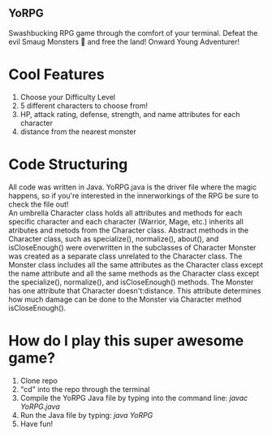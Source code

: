 ## YoRPG
   Swashbucking RPG game through the comfort of your terminal. Defeat the evil Smaug Monsters :japanese_ogre: and free the land! Onward Young Adventurer!

# Cool Features
1. Choose your Difficulty Level
2. 5 different characters to choose from!
3. HP, attack rating, defense, strength, and name attributes for each character
4. distance from the nearest monster

# Code Structuring
  All code was written in Java. 
  YoRPG.java is the driver file where the magic happens, so if you're interested in the innerworkings of the RPG be sure to check the file out!  
  An umbrella Character class holds all attributes and methods for each specific character and each character (Warrior, Mage, etc.) inherits all atributes and metods from the Character class. Abstract methods in the Character class, such as specialize(), normalize(), about(), and isCloseEnough() were overwritten in the subclasses of Character
  Monster was created as a separate class unrelated to the Character class. The Monster class includes all the same attributes as the Character class except the name attribute and all the same methods as the Character class except the specialize(), normalize(), and isCloseEnough() methods. The Monster has one attribute that Character doesn't:distance. This attribute determines how much damage can be done to the Monster via Character method isCloseEnough().

# How do I play this super awesome game?
1. Clone repo
2. "cd" into the repo through the terminal
3. Compile the YoRPG Java file by typing into the command line:
   *javac YoRPG.java*
4. Run the Java file by typing:
   *java YoRPG*
5. Have fun!
